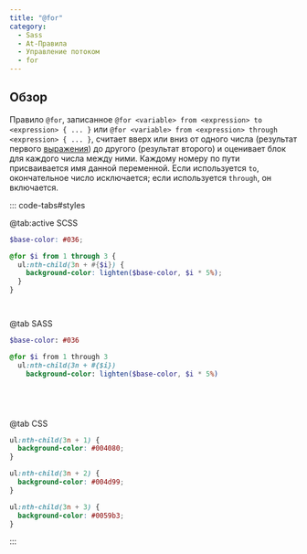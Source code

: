 ```yaml
---
title: "@for"
category:
  - Sass
  - At-Правила
  - Управление потоком
  - for
---
```


## Обзор

Правило `@for`, записанное `@for <variable> from <expression> to <expression> { ... }` или `@for <variable> from <expression> through <expression> { ... }`, считает вверх или вниз от одного числа (результат первого [выражения](../../syntax/structure#expressions)) до другого (результат второго) и оценивает блок для каждого числа между ними. Каждому номеру по пути присваивается имя данной переменной. Если используется `to`, окончательное число исключается; если используется `through`, он включается.

::: code-tabs#styles

@tab:active SCSS

```scss
$base-color: #036;

@for $i from 1 through 3 {
  ul:nth-child(3n + #{$i}) {
    background-color: lighten($base-color, $i * 5%);
  }
}




```

@tab SASS

```sass
$base-color: #036

@for $i from 1 through 3
  ul:nth-child(3n + #{$i})
    background-color: lighten($base-color, $i * 5%)






```

@tab CSS

```css
ul:nth-child(3n + 1) {
  background-color: #004080;
}

ul:nth-child(3n + 2) {
  background-color: #004d99;
}

ul:nth-child(3n + 3) {
  background-color: #0059b3;
}
```

:::
